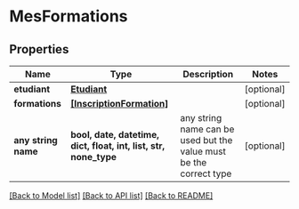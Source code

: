 # MesFormations


## Properties
Name | Type | Description | Notes
------------ | ------------- | ------------- | -------------
**etudiant** | [**Etudiant**](Etudiant.md) |  | [optional] 
**formations** | [**[InscriptionFormation]**](InscriptionFormation.md) |  | [optional] 
**any string name** | **bool, date, datetime, dict, float, int, list, str, none_type** | any string name can be used but the value must be the correct type | [optional]

[[Back to Model list]](../README.md#documentation-for-models) [[Back to API list]](../README.md#documentation-for-api-endpoints) [[Back to README]](../README.md)


